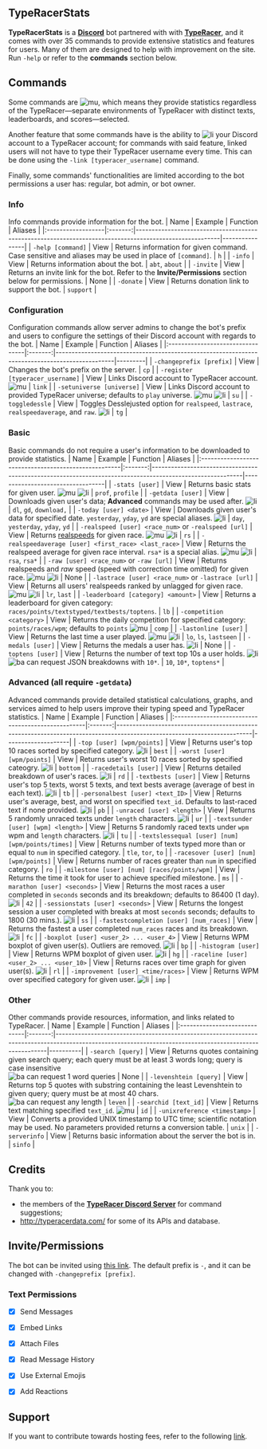 ## TypeRacerStats
**TypeRacerStats** is a [**Discord**](https://discord.com/) bot partnered with with [**TypeRacer**](http://typeracer.com/), and it comes with over 35 commands to provide extensive statistics and features for users. Many of them are designed to help with improvement on the site. Run `-help` or refer to the **commands** section below.


## Commands
Some commands are ![mu], which means they provide statistics regardless of the TypeRacer—separate environments of TypeRacer with distinct texts, leaderboards, and scores—selected.

Another feature that some commands have is the ability to ![li] your Discord account to a TypeRacer account; for commands with said feature, linked users will not have to type their TypeRacer username every time. This can be done using the `-link [typeracer_username]` command.

Finally, some commands' functionalities are limited according to the bot permissions a user has: regular, bot admin, or bot owner.

### Info
Info commands provide information for the bot.
| Name              | Example | Function                                                                                               | Aliases        |
|:------------------|:-------:|--------------------------------------------------------------------------------------------------------|----------------|
| `-help [command]` | View    | Returns information for given command. Case sensitive and aliases may be used in place of `[command]`. | `h`            |
| `-info`           | View    | Returns information about the bot.                                                                     | `abt`, `about` |
| `-invite`         | View    | Returns an invite link for the bot. Refer to the **Invite/Permissions** section below for permissions. | None           |
| `-donate`         | View    | Returns donation link to support the bot.                                                              | `support`      |

### Configuration
Configuration commands allow server admins to change the bot's prefix and users to configure the settings of their Discord account with regards to the bot.
| Name                             | Example | Function                                                                                       | Aliases |
|:---------------------------------|:-------:|------------------------------------------------------------------------------------------------|---------|
| `-changeprefix [prefix]`         | View    | Changes the bot's prefix on the server.                                                        | `cp`    |
| `-register [typeracer_username]` | View    | Links Discord account to TypeRacer account. ![mu]                                              | `link`  |
| `-setuniverse [universe]`        | View    | Links Discord account to provided TypeRacer universe; defaults to `play` universe. ![mu] ![li] | `su`    |
| `-toggledessle`                  | View    | Toggles Desslejusted option for `realspeed`, `lastrace`, `realspeedaverage`, and `raw`. ![li]  | `tg`    |

### Basic
Basic commands do not require a user's information to be downloaded to provide statistics.
| Name                                                 | Example | Function                                                                                                 | Aliases                          |
|:-----------------------------------------------------|:-------:|----------------------------------------------------------------------------------------------------------|----------------------------------|
| `-stats [user]`                                      | View    | Returns basic stats for given user. ![mu] ![li]                                                          | `prof`, `profile`                |
| `-getdata [user]`                                    | View    | Downloads given user's data; **Advanced** commands may be used after. ![li]                              | `dl`, `gd`, `download,`          |
| `-today [user] <date>`                               | View    | Downloads given user's data for specified date. `yesterday`, `yday`, `yd` are special aliases. ![li]     | `day`, `yesterday`, `yday`, `yd` |
| `-realspeed [user] <race_num>` or `-realspeed [url]` | View    | Returns [realspeeds](https://bit.ly/typeracerspeeds) for given race. ![mu] ![li]                         | `rs`                             |
| `-realspeedaverage [user] <first_race> <last_race>`  | View    | Returns the realspeed average for given race interval. `rsa*` is a special alias. ![mu] ![li]            | `rsa`, `rsa*`                    |
| `-raw [user] <race_num>` or `-raw [url]`             | View    | Returns realspeeds and _raw_ speed (speed with correction time omitted) for given race. ![mu] ![li]      | None                             |
| `-lastrace [user] <race_num>` or `-lastrace [url]`   | View    | Returns all users' realspeeds ranked by unlagged for given race. ![mu] ![li]                             | `lr`, `last`                     |
| `-leaderboard [category] <amount>`                   | View    | Returns a leaderboard for given category: `races/points/textstyped/textbests/toptens`.                   | `lb`                             |
| `-competition <category>`                            | View    | Returns the daily competition for specified category: `points/races/wpm`; defaults to `points` ![mu]     | `comp`                           |
| `-lastonline [user]`                                 | View    | Returns the last time a user played. ![mu] ![li]                                                         | `lo`, `ls`, `lastseen`           |
| `-medals [user]`                                     | View    | Returns the medals a user has. ![li]                                                                     | None                             |
| `-toptens [user]`                                    | View    | Returns the number of text top 10s a user holds. ![li]<br/>![ba] can request JSON breakdowns with `10*`. | `10`, `10*`, `toptens*`          |

### Advanced (all require `-getdata`)
Advanced commands provide detailed statistical calculations, graphs, and services aimed to help users improve their typing speed and TypeRacer statistics.
| Name                                              | Example | Function                                                                                                               | Aliases            |
|:--------------------------------------------------|:-------:|------------------------------------------------------------------------------------------------------------------------|--------------------|
| `-top [user] [wpm/points]`                        | View    | Returns user's top 10 races sorted by specified category. ![li]                                                        | `best`             |
| `-worst [user] [wpm/points]`                      | View    | Returns user's worst 10 races sorted by specified cateogry. ![li]                                                      | `bottom`           |
| `-racedetails [user]`                             | View    | Returns detailed breakdown of user's races. ![li]                                                                      | `rd`               |
| `-textbests [user]`                               | View    | Returns user's top 5 texts, worst 5 texts, and text bests average (average of best in each text). ![li]                | `tb`               |
| `-personalbest [user] <text_ID>`                  | View    | Returns user's average, best, and worst on specified `text_id`. Defaults to last-raced text if none provided. ![li]    | `pb`               |
| `-unraced [user] <length>`                        | View    | Returns 5 randomly unraced texts under `length` characters. ![li]                                                      | `ur`               |
| `-textsunder [user] [wpm] <length>`               | View    | Returns 5 randomly raced texts under `wpm` wpm and `length` characters. ![li]                                          | `tu`               |
| `-textslessequal [user] [num] [wpm/points/times]` | View    | Returns number of texts typed more than or equal to `num` in specified category.                                       | `tle`, `tor`, `to` |
| `-racesover [user] [num] [wpm/points]`            | View    | Returns number of races greater than `num` in specified category.                                                      | `ro`               |
| `-milestone [user] [num] [races/points/wpm]`      | View    | Returns the time it took for user to achieve specified milestone.                                                      | `ms`               |
| `-marathon [user] <seconds>`                      | View    | Returns the most races a user completed in `seconds` seconds and its breakdown; defaults to 86400 (1 day). ![li]       | `42`               |
| `-sessionstats [user] <seconds>`                  | View    | Returns the longest session a user completed with breaks at most `seconds` seconds; defaults to 1800 (30 mins.). ![li] | `ss`               |
| `-fastestcompletion [user] [num_races]`           | View    | Returns the fastest a user completed `num_races` races and its breakdown. ![li]                                        | `fc`               |
| `-boxplot [user] <user_2> ... <user_4>`           | View    | Returns WPM boxplot of given user(s). Outliers are removed. ![li]                                                      | `bp`               |
| `-histogram [user]`                               | View    | Returns WPM boxplot of given user. ![li]                                                                               | `hg`               |
| `-raceline [user] <user_2> ... <user_10>`         | View    | Returns races over time graph for given user(s). ![li]                                                                 | `rl`               |
| `-improvement [user] <time/races>`                | View    | Returns WPM over specified category for given user. ![li]                                                              | `imp`              |

### Other
Other commands provide resources, information, and links related to TypeRacer.
| Name                         | Example | Function                                                                                                                                                | Aliases  |
|:-----------------------------|:-------:|---------------------------------------------------------------------------------------------------------------------------------------------------------|----------|
| `-search [query]`            | View    | Returns quotes containing given search query; each query must be at least 3 words long; query is case insensitive<br/> ![ba] can request 1 word queries | None     |
| `-levenshtein [query]`       | View    | Returns top 5 quotes with substring containing the least Levenshtein to given query; query must be at most 40 chars.<br/> ![ba] can request any length  | `leven`  |
| `-searchid [text_id]`        | View    | Returns text matching specified `text_id`. ![mu]                                                                                                        | `id`     |
| `-unixreference <timestamp>` | View    | Converts a provided UNIX timestamp to UTC time; scientific notation may be used. No parameters provided returns a conversion table.                     | `unix`   |
| `-serverinfo`                | View    | Returns basic information about the server the bot is in.                                                                                               |  `sinfo` |

[mu]: https://img.shields.io/badge/-multiverse-d3d3d3
[li]: https://img.shields.io/badge/-link-ffcc00
[ba]: https://img.shields.io/badge/-bot%20admins-ff4500

## Credits
Thank you to:
* the members of the [**TypeRacer Discord Server**](https://discord.com/invite/typeracer) for command suggestions;
* http://typeracerdata.com/ for some of its APIs and database.


## Invite/Permissions
The bot can be invited using [this link](https://discord.com/api/oauth2/authorize?client_id=742267194443956334&permissions=378944&scope=bot). The default prefix is `-`, and it can be changed with `-changeprefix [prefix]`.
### Text Permissions
- [x] Send Messages
- [x] Embed Links
- [x] Attach Files
- [x] Read Message History
- [x] Use External Emojis
- [x] Add Reactions


## Support
If you want to contribute towards hosting fees, refer to the following [link](https://www.paypal.me/e3e2).